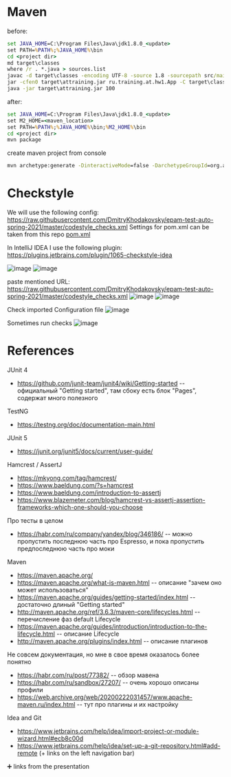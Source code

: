 # Maven
before:
```cmd
set JAVA_HOME=C:\Program Files\Java\jdk1.8.0_<update>
set PATH=%PATH%;%JAVA_HOME%\bin
cd <project dir>
md target\classes
where /r . *.java > sources.list
javac -d target\classes -encoding UTF-8 -source 1.8 -sourcepath src/main/java @sources.list
jar -cfen0 target\attraining.jar ru.training.at.hw1.App -C target\classes .
java -jar target\attraining.jar 100
```
after:
```cmd
set JAVA_HOME=C:\Program Files\Java\jdk1.8.0_<update>
set M2_HOME=<maven_location>
set PATH=%PATH%;%JAVA_HOME%\bin;%M2_HOME%\bin
cd <project dir>
mvn package
```

create maven project from console
```cmd 
mvn archetype:generate -DinteractiveMode=false -DarchetypeGroupId=org.apache.maven.archetypes -DarchetypeArtifactId=maven-archetype-quickstart -DarchetypeVersion=1.4 -DgroupId=ru.training.at -DartifactId=epam-test-auto-spring-2021 -Dversion=2021.04.22-SNAPSHOT
```

# Checkstyle
We will use the following config: https://raw.githubusercontent.com/DmitryKhodakovsky/epam-test-auto-spring-2021/master/codestyle_checks.xml
Settings for pom.xml can be taken from this repo [pom.xml](https://github.com/DmitryKhodakovsky/epam-test-auto-spring-2021/blob/master/pom.xml)

In IntelliJ IDEA I use the following plugin: https://plugins.jetbrains.com/plugin/1065-checkstyle-idea

![image](https://user-images.githubusercontent.com/13015572/115789258-86325200-a3cd-11eb-9c01-5f3ad6da3b9c.png)
![image](https://user-images.githubusercontent.com/13015572/115789363-b4b02d00-a3cd-11eb-8ce7-612756d011b7.png)

paste mentioned URL: https://raw.githubusercontent.com/DmitryKhodakovsky/epam-test-auto-spring-2021/master/codestyle_checks.xml
![image](https://user-images.githubusercontent.com/13015572/115789481-e32e0800-a3cd-11eb-9b93-9fa992fb2edd.png)
![image](https://user-images.githubusercontent.com/13015572/115789514-f04af700-a3cd-11eb-8504-1b79db1a45a7.png)

Check imported Configuration file
![image](https://user-images.githubusercontent.com/13015572/115789601-0d7fc580-a3ce-11eb-9f67-c1a26f50e444.png)

Sometimes run checks
![image](https://user-images.githubusercontent.com/13015572/115789824-6c453f00-a3ce-11eb-90f3-6e4bd1e23271.png)

# References

JUnit 4
- https://github.com/junit-team/junit4/wiki/Getting-started -- официальный "Getting started", там сбоку есть блок "Pages", содержат много полезного

TestNG
- https://testng.org/doc/documentation-main.html

JUnit 5
- https://junit.org/junit5/docs/current/user-guide/

Hamcrest / AssertJ
- https://mkyong.com/tag/hamcrest/
- https://www.baeldung.com/?s=hamcrest
- https://www.baeldung.com/introduction-to-assertj
- https://www.blazemeter.com/blog/hamcrest-vs-assertj-assertion-frameworks-which-one-should-you-choose

Про тесты в целом
- https://habr.com/ru/company/yandex/blog/346186/ -- можно пропустить последнюю часть про Espresso, и пока пропустить предпоследнюю часть про моки

Maven

- https://maven.apache.org/
- https://maven.apache.org/what-is-maven.html -- описание "зачем оно может использоваться"
- https://maven.apache.org/guides/getting-started/index.html -- достаточно длиный "Getting started"
- http://maven.apache.org/ref/3.6.3/maven-core/lifecycles.html -- перечисление фаз default Lifecycle
- https://maven.apache.org/guides/introduction/introduction-to-the-lifecycle.html -- описание Lifecycle
- http://maven.apache.org/plugins/index.html -- описание плагинов

Не совсем документация, но мне в свое время оказалось более понятно

- https://habr.com/ru/post/77382/ -- обзор мавена
- https://habr.com/ru/sandbox/27207/ -- очень хорошо описаны профили
- https://web.archive.org/web/20200222031457/www.apache-maven.ru/index.html -- тут про плагины и их настройку

Idea and Git
- https://www.jetbrains.com/help/idea/import-project-or-module-wizard.html#ecb8c00d
- https://www.jetbrains.com/help/idea/set-up-a-git-repository.html#add-remote (+ links on the left navigation bar)

:heavy_plus_sign: links from the presentation
